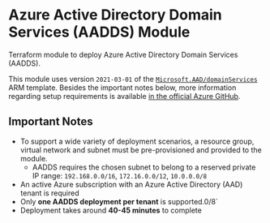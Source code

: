 # Azure Active Directory Domain Services (AADDS) Module

Terraform module to deploy Azure Active Directory Domain Services (AADDS).

This module uses version `2021-03-01` of the [`Microsoft.AAD/domainServices`](https://docs.microsoft.com/en-us/azure/templates/microsoft.aad/2021-03-01/domainservices) ARM template. Besides the important notes below, more information regarding setup requirements is available [in the official Azure GitHub](https://github.com/Azure/azure-quickstart-templates/tree/master/101-AAD-DomainServices).

## Important Notes

- To support a wide variety of deployment scenarios, a resource group, virtual network and subnet must be pre-provisioned and provided to the module.
  - AADDS requires the chosen subnet to belong to a reserved private IP range: `192.168.0.0/16`, `172.16.0.0/12`, `10.0.0.0/8`
- An active Azure subscription with an Azure Active Directory (AAD) tenant is required
- Only **one AADDS deployment per tenant** is supported.0/8`
- Deployment takes around **40-45 minutes** to complete
